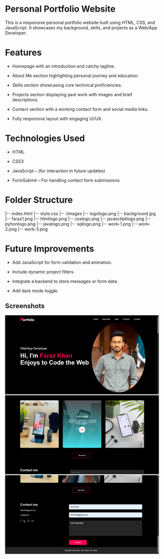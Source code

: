 # Personal Portfolio Website

This is a responsive personal portfolio website built using HTML, CSS, and JavaScript. It showcases my background, skills, and projects as a Web/App Developer.

# Features

- Homepage with an introduction and catchy tagline.

- About Me section highlighting personal journey and education.

- Skills section showcasing core technical proficiencies.

- Projects section displaying past work with images and brief descriptions.

- Contact section with a working contact form and social media links.

- Fully responsive layout with engaging UI/UX.


# Technologies Used

- HTML

- CSS3

- JavaScript – (for interaction in future updates)

- FormSubmit – For handling contact form submissions


# Folder Structure

|-- index.html
|-- style.css
|-- /images
    |-- logologo.png
    |-- background.jpg
    |-- faraz1.png
    |-- htmllogo.png
    |-- csslogo.png
    |-- javasctiptlogo.png
    |-- pyhonlogo.png
    |-- javalogo.png
    |-- sqllogo.png
    |-- work-1.png
    |-- work-2.png
    |-- work-3.png


# Future Improvements

- Add JavaScript for form validation and animation.

- Include dynamic project filters.

- Integrate a backend to store messages or form data.

- Add dark mode toggle.

## Screenshots

![Page 1](Screenshots/Screenshot1.png)
![Page 2](Screenshots/Screenshot2.png)
![Page 3](Screenshots/Screenshot3.png)
